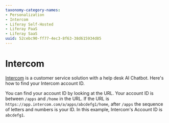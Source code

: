 ```yaml
---
taxonomy-category-names:
- Personalization
- Intercom
- Liferay Self-Hosted
- Liferay PaaS
- Liferay SaaS
uuid: 52cebc90-ff77-4ec3-8f63-38d615934d85
---
```

# Intercom

[Intercom](https://www.intercom.com/) is a customer service solution with a help desk AI Chatbot. Here's how to find your Intercom account ID.

You can find your account ID by looking at the URL. Your account ID is between `/apps` and `/home` in the URL. If the URL is `https://app.intercom.com/a/apps/abcdefg1/home`, after `/apps` the sequence of letters and numbers is your ID. In this example, Intercom's Account ID is `abcdefg1`.
